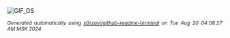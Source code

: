 <div align="justify">
<picture>
    <source media="(prefers-color-scheme: dark)" srcset="https://i.ibb.co/NVMvSjZ/output-gif.gif">
    <source media="(prefers-color-scheme: light)" srcset="https://i.ibb.co/NVMvSjZ/output-gif.gif">
    <img alt="GIF_OS" src="https://i.ibb.co/NVMvSjZ/output-gif.gif">
</picture>

<sub><i>Generated automatically using [x0rzavi/github-readme-terminal](https://github.com/x0rzavi/github-readme-terminal) on Tue Aug 20 04:08:27 AM MSK 2024</i></sub>

</div>

<!-- Image deletion URL: https://ibb.co/TvsfL8m/0a5462b05bcf15e62ebeba62fc795968 -->